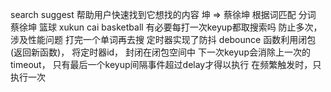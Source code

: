 search suggest 帮助用户快速找到它想找的内容
坤  =>  蔡徐坤
根据词匹配  分词
蔡徐坤 篮球
xukun cai basketball  有必要每打一次keyup都取搜索吗 防止多次，涉及性能问题
打完一个单词再去搜
定时器实现了防抖 debounce 函数利用闭包(返回新函数)， 将定时器id， 封闭在闭包空间中
下一次keyup会消除上一次的timeout， 只有最后一个keyup间隔事件超过delay才得以执行
在频繁触发时，只执行一次